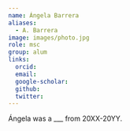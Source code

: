 ```yaml
---
name: Ángela Barrera
aliases:
  - A. Barrera
image: images/photo.jpg
role: msc
group: alum
links:
  orcid: 
  email: 
  google-scholar: 
  github: 
  twitter: 
---
```


Ángela was a ___ from 20XX-20YY.